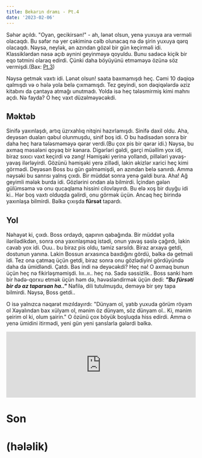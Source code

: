 ```yaml
---
title: Bekarın dramı - Pt.4
date: '2023-02-06'
---
```


Səhər açıldı. "Oyan, gecikirsən!" - ah, lənət olsun, yenə yuxuya ara verməli olacaqdı. Bu səfər nə yer çəkiminə cəlb olunacaq nə də şirin yuxuya qərq olacaqdı. Nəysə, neylək, ən azından gözəl bir gün keçirməli idi. Klassiklərdən nəsə açıb əynini geyinməyə qoyuldu. Bunu sadəcə kiçik bir eqo tətmini olaraq edirdi. Çünki daha böyüyünü etməməyə özünə söz vermişdi.(Bax: [Pt.3](https://serguzeshti-bekar.vercel.app/bendler/bekarin-drami-pt3))

Nəysə getmək vaxtı idi. Lənət olsun! saata baxmamışdı heç. Cəmi 10 dəqiqə qalmışdı və o hələ yola belə çıxmamışdı. Tez geyindi, son dəqiqələrdə əziz kitabını da çantaya atmağı unutmadı. Yolda isə heç tələsmirmiş kimi mahnı açdı. Nə fayda? O heç vaxt düzəlməyəcəkdi.

## Məktəb

Sinifə yaxınlaşdı, artıq üzrxahlıq nitqini hazırlamışdı. Sinifə daxil oldu. Aha, deyəsən duaları qəbul olunmuşdu, sinif boş idi. O bu hadisədən sonra bir daha heç hara tələsməməyə qərar verdi.(Bu çox pis bir qərar idi.) Nəysə, bu axmaq məsələni qoyaq bir kənara. Digərləri gəldi, gərçi müəllim yox idi, biraz sıxıcı vaxt keçirdi və zəng! Həmişəki yerinə yollandı, pillələri yavaş-yavaş ilərləyirdi. Gözünü həmişəki yerə zillədi, lakin əkizlər xarici heç kimi görmədi. Deyəsən Boss bu gün gəlməmişdi, ən azından belə sanırdı. Amma nəysəki bu sanrısı yalnış çıxdı. Bir müddət sonra yenə gəldi bura. Aha! Ağ geyimli mələk burda idi. Gözlərini ondan ala bilmirdi. İçindən gələn gülümsəmə və onu qucaqlama hissini cilovlayırdı. Bu elə xoş bir duyğu idi ki.. Hər boş vaxtı olduqda gəlirdi, onu görmək üçün. Ancaq heç birində yaxınlaşa bilmirdi. Bəlkə çıxışda **fürsət** tapardı.

## Yol

Nəhayət ki, çıxdı. Boss ordaydı, qapının qabağında. Bir müddət yolla ilərilədikdən, sonra ona yaxınlaşmaq istədi, onun yavaş səslə çağırdı, lakin cavab yox idi. Ouu.. bu biraz pis oldu, təmiz sarsıldı. Biraz arxaya getdi, dostunun yanına. Lakin Bossun arxasınca baxdığını gördü, bəlkə də getməli idi. Tez ona çatmaq üçün getdi, biraz sonra onu gözlədiyini gördüyündə daha da ümidləndi. Çatdı. Bəs indi nə deyəcəkdi? Heç nə! O axmaq bunun üçün heç nə fikirləşməmişdi. Iııı..ıı.. heç nə. Sadə səssizlik.. Boss sanki həm bir hədə-qorxu etmək üçün həm də, həvəsləndirmək üçün dedi: **_"Bu fürsəti bir də az taparsan ha.."_** Nafilə, dili tutulmuşdu, deməyə bir şey tapa bilmirdi. Nəysə, Boss getdi..

O isə yalnızca nəqarət mızıldayırdı: "Dünyam ol, yatıb yuxuda görüm röyam ol Xəyalından bax xülyam ol, mənim öz dünyam, söz dünyam ol.. Ki, mənim şeirim ol ki, olum şairin." O özünü çox böyük boşluqda hiss edirdi. Amma o yenə ümidini itirmədi, yeni gün yeni şanslarla gələrdi bəlkə.

<iframe title="Dünyam ol" allow="autoplay *; encrypted-media *; fullscreen *; clipboard-write" frameborder="0" height="175" style="width:100%;max-width:660px;overflow:hidden;background:transparent;" sandbox="allow-forms allow-popups allow-same-origin allow-scripts allow-storage-access-by-user-activation allow-top-navigation-by-user-activation" src="https://embed.music.apple.com/us/album/d%C3%BCnyam-ol-feat-ogb/1558147434?i=1558147602"></iframe>

# Son

# (hələlik)
